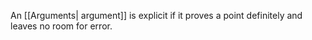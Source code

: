 An [[Arguments| argument]] is explicit if it proves a point definitely and leaves no room for error.

